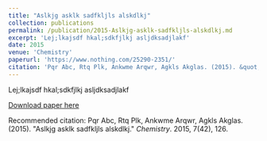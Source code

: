 ```yaml
---
title: "Aslkjg asklk sadfkljls alskdlkj"
collection: publications
permalink: /publication/2015-Aslkjg-asklk-sadfkljls-alskdlkj.md
excerpt: 'Lej;lkajsdf hkal;sdkfjlkj asljdksadjlakf'
date: 2015
venue: 'Chemistry'
paperurl: 'https://www.nothing.com/25290-2351/'
citation: 'Pqr Abc, Rtq Plk, Ankwme Arqwr, Agkls Akglas. (2015). &quot;Aslkjg asklk sadfkljls alskdlkj.&quot; <i>Chemistry</i>. 2015, 7(42), 126.'
---
```

Lej;lkajsdf hkal;sdkfjlkj asljdksadjlakf

[Download paper here](https://www.nothing.com/25290-2351/)

Recommended citation: Pqr Abc, Rtq Plk, Ankwme Arqwr, Agkls Akglas. (2015). &quot;Aslkjg asklk sadfkljls alskdlkj.&quot; <i>Chemistry</i>. 2015, 7(42), 126.